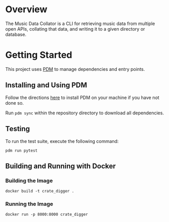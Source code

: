 # Overview
The Music Data Collator is a CLI for retrieving music data from multiple open APIs, collating that data, and writing it to a given directory or database.
# Getting Started
This project uses [PDM](https://pdm-project.org/latest/#installation) to manage dependencies and entry points.
## Installing and Using PDM
Follow the directions [here](https://pdm-project.org/latest/) to install PDM on your machine if you have not done so.

Run `pdm sync` within the repository directory to download all dependencies.

## Testing
To run the test suite, execute the following command:
```
pdm run pytest
```

## Building and Running with Docker

### Building the Image
`docker build -t crate_digger .`

### Running the Image
`docker run -p 8000:8000 crate_digger`

